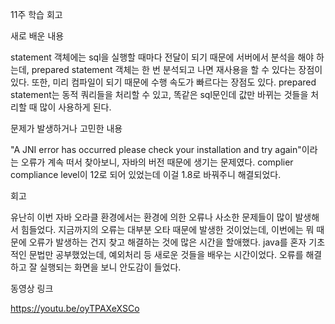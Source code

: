 11주 학습 회고

새로 배운 내용

statement 객체에는 sql을 실행할 때마다 전달이 되기 때문에 서버에서 분석을 해야 하는데, prepared statement 객체는
한 번 분석되고 나면 재사용을 할 수 있다는 장점이 있다. 또한, 미리 컴파일이 되기 때문에 수행 속도가 빠르다는
장점도 있다. prepared statement는 동적 쿼리들을 처리할 수 있고, 똑같은 sql문인데 값만 바뀌는 것들을 처리할 때
많이 사용하게 된다. 

문제가 발생하거나 고민한 내용

"A JNI error has occurred please check your installation and try again"이라는 오류가 계속 떠서 찾아보니,
자바의 버전 때문에 생기는 문제였다. complier compliance level이 12로 되어 있었는데 이걸 1.8로 바꿔주니 해결되었다.

회고

유난히 이번 자바 오라클 환경에서는 환경에 의한 오류나 사소한 문제들이 많이 발생해서 힘들었다.
지금까지의 오류는 대부분 오타 때문에 발생한 것이었는데, 이번에는 뭐 때문에 오류가 발생하는 건지 찾고 해결하는 것에
많은 시간을 할애했다. java를 혼자 기초적인 문법만 공부했었는데, 예외처리 등 새로운 것들을 배우는 시간이었다.
오류를 해결하고 잘 실행되는 화면을 보니 안도감이 들었다.

동영상 링크

https://youtu.be/oyTPAXeXSCo
